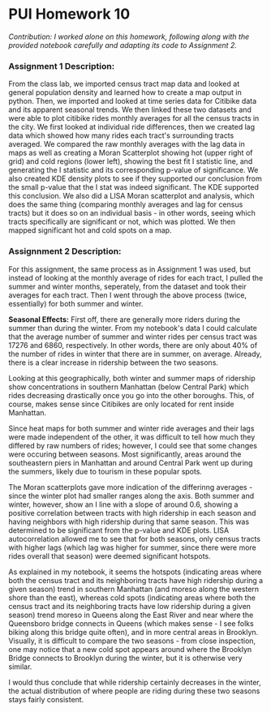 # PUI Homework 10

*Contribution: I worked alone on this homework, following along with the provided notebook carefully and adapting its code to Assignment 2.*

### Assignment 1 Description: 

From the class lab, we imported census tract map data and looked at general population density and learned how to create a map output in python. Then, we imported and looked at time series data for Citibike data and its apparent seasonal trends. We then linked these two datasets and were able to plot citibike rides monthly averages for all the census tracts in the city. We first looked at individual ride differences, then we created lag data which showed how many rides each tract's surrounding tracts averaged. We compared the raw monthly averages with the lag data in maps as well as creating a Moran Scatterplot showing hot (upper right of grid) and cold regions (lower left), showing the best fit I statistic line, and generating the I statistic and its corresponding p-value of significance. We also created KDE density plots to see if they supported our conclusion from the small p-value that the I stat was indeed significant. The KDE supported this conclusion. We also did a LISA Moran scatterplot and analysis, which does the same thing (comparing monthly averages and lag for census tracts) but it does so on an individual basis - in other words, seeing which tracts specifically are significant or not, which was plotted. We then mapped significant hot and cold spots on a map.

### Assignnment 2 Description:

For this assignment, the same process as in Assignment 1 was used, but instead of looking at the monthly average of rides for each tract, I pulled the summer and winter months, seperately, from the dataset and took their averages for each tract. Then I went through the above process (twice, essentially) for both summer and winter. 

**Seasonal Effects:** First off, there are generally more riders during the summer than during the winter. From my notebook's data I could calculate that the average number of summer and winter rides per census tract was 17276 and 6860, respectively. In other words, there are only about 40% of the number of rides in winter that there are in summer, on average. Already, there is a clear increase in ridership between the two seasons. 

Looking at this geographically, both winter and summer maps of ridership show concentrations in southern Manhattan (below Central Park) which rides decreasing drastically once you go into the other boroughs. This, of course, makes sense since Citibikes are only located for rent inside Manhattan. 

Since heat maps for both summer and winter ride averages and their lags were made independent of the other, it was difficult to tell how much they differed by raw numbers of rides; however, I could see that some changes were occuring between seasons. Most significantly, areas around the southeastern piers in Manhattan and around Central Park went up during the summers, likely due to tourism in these popular spots. 

The Moran scatterplots gave more indication of the differinng averages - since the winter plot had smaller ranges along the axis. Both summer and winter, however, show an I line with a slope of around 0.6, showing a positive correlation between tracts with high ridership in each season and having neighbors with high ridership during that same season. This was determined to be significant from the p-value and KDE plots. LISA autocorrelation allowed me to see that for both seasons, only census tracts with higher lags (which lag was higher for summer, since there were more rides overall that season) were deemed significant hotspots. 

As explained in my notebook, it seems the hotspots (indicating areas where both the census tract and its neighboring tracts have high ridership during a given season) trend in southern Manhattan (and moreso along the western shore than the east), whereas cold spots (indicating areas where both the census tract and its neighboring tracts have low ridership during a given season) trend moreso in Queens along the East River and near where the Queensboro bridge connects in Queens (which makes sense - I see folks biking along this bridge quite often), and in more central areas in Brooklyn. Visually, it is difficult to compare the two seasons - from close inspection, one may notice that a new cold spot appears around where the Brooklyn Bridge connects to Brooklyn during the winter, but it is otherwise very similar. 

I would thus conclude that while ridership certainly decreases in the winter, the actual distribution of where people are riding during these two seasons stays fairly consistent. 
